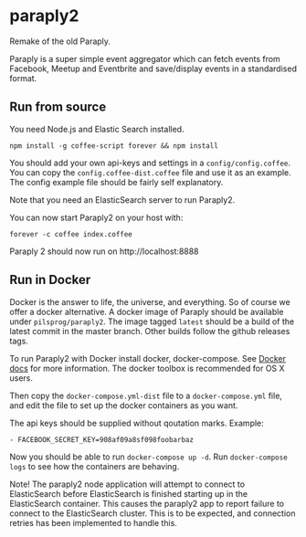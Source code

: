 # paraply2

Remake of the old Paraply.

Paraply is a super simple event aggregator which can fetch events from
Facebook, Meetup and Eventbrite and save/display events in a standardised
format.

## Run from source

You need Node.js and Elastic Search installed.

```npm install -g coffee-script forever && npm install```

You should add your own api-keys and settings in a `config/config.coffee`.
You can copy the `config.coffee-dist.coffee` file and use it as an example.
The config example file should be fairly self explanatory.

Note that you need an ElasticSearch server to run Paraply2.

You can now start Paraply2 on your host with:

```forever -c coffee index.coffee```

Paraply 2 should now run on http://localhost:8888

## Run in Docker

Docker is the answer to life, the universe, and everything. So of course we
offer a docker alternative. A docker image of Paraply should be available under
`pilsprog/paraply2`. The image tagged `latest` should be a build of the latest
commit in the master branch. Other builds follow the github releases tags.

To run Paraply2 with Docker install docker, docker-compose. See
[Docker docs](https://docs.docker.com/installation/) for more information.
The docker toolbox is recommended for OS X users.

Then copy the `docker-compose.yml-dist` file to a `docker-compose.yml` file,
and edit the file to set up the docker containers as you want.

The api keys should be supplied without qoutation marks. Example:
```
- FACEBOOK_SECRET_KEY=908af09a8sf098foobarbaz
```

Now you should be able to run `docker-compose up -d`. Run `docker-compose logs`
to see how the containers are behaving.

Note! The paraply2 node application will attempt to connect to ElasticSearch
before ElasticSearch is finished starting up in the ElasticSearch container.
This causes the paraply2 app to report failure to connect to the ElasticSearch
cluster. This is to be expected, and connection retries has been implemented to
handle this.
